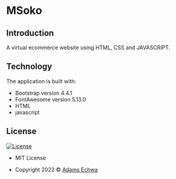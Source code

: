 # MSoko


## Introduction

A virtual ecommerce website using HTML, CSS and JAVASCRIPT.



## Technology

The application is built with:

- Bootstrap version 4.4.1
- FontAwesome version 5.13.0
- HTML
- javascript


## License

[![License](https://img.shields.io/:License-MIT-blue.svg?style=flat-square)](http://badges.mit-license.org)

- MIT License

- Copyright 2022 © [Adams Echwa](https://github.com/Adams4259)


